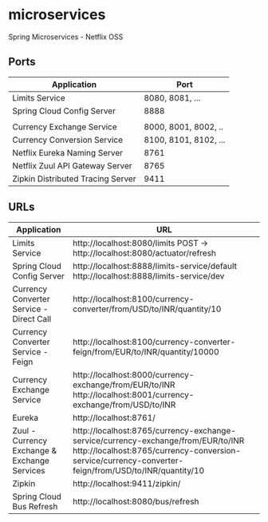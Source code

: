 # microservices
Spring Microservices - Netflix OSS


## Ports

|     Application       |     Port          |
| ------------- | ------------- |
| Limits Service | 8080, 8081, ... |
| Spring Cloud Config Server | 8888 |
|  |  |
| Currency Exchange Service | 8000, 8001, 8002, ..  |
| Currency Conversion Service | 8100, 8101, 8102, ... |
| Netflix Eureka Naming Server | 8761 |
| Netflix Zuul API Gateway Server | 8765 |
| Zipkin Distributed Tracing Server | 9411 |


## URLs

|     Application       |     URL          |
| ------------- | ------------- |
| Limits Service | http://localhost:8080/limits POST -> http://localhost:8080/actuator/refresh|
|Spring Cloud Config Server| http://localhost:8888/limits-service/default http://localhost:8888/limits-service/dev |
|  Currency Converter Service - Direct Call| http://localhost:8100/currency-converter/from/USD/to/INR/quantity/10|
|  Currency Converter Service - Feign| http://localhost:8100/currency-converter-feign/from/EUR/to/INR/quantity/10000|
| Currency Exchange Service | http://localhost:8000/currency-exchange/from/EUR/to/INR http://localhost:8001/currency-exchange/from/USD/to/INR|
| Eureka | http://localhost:8761/|
| Zuul - Currency Exchange & Exchange Services | http://localhost:8765/currency-exchange-service/currency-exchange/from/EUR/to/INR http://localhost:8765/currency-conversion-service/currency-converter-feign/from/USD/to/INR/quantity/10|
| Zipkin | http://localhost:9411/zipkin/ |
| Spring Cloud Bus Refresh | http://localhost:8080/bus/refresh |
